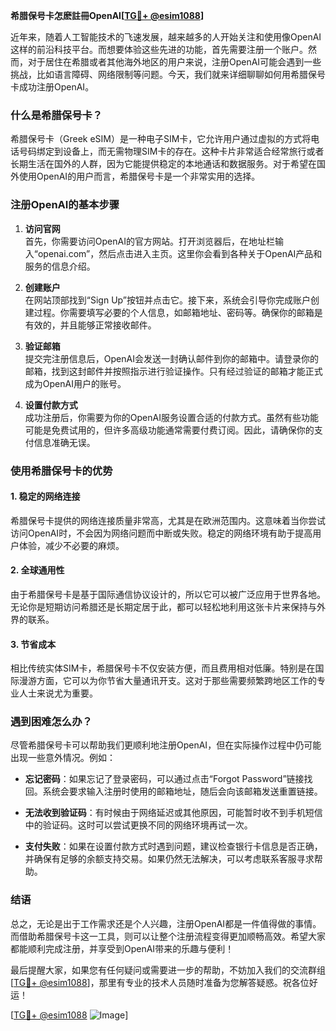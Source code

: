 **希腊保号卡怎麽註冊OpenAI[[TG💪+ @esim1088](https://t.me/s/esim1088)]**

近年来，随着人工智能技术的飞速发展，越来越多的人开始关注和使用像OpenAI这样的前沿科技平台。而想要体验这些先进的功能，首先需要注册一个账户。然而，对于居住在希腊或者其他海外地区的用户来说，注册OpenAI可能会遇到一些挑战，比如语言障碍、网络限制等问题。今天，我们就来详细聊聊如何用希腊保号卡成功注册OpenAI。

### 什么是希腊保号卡？

希腊保号卡（Greek eSIM）是一种电子SIM卡，它允许用户通过虚拟的方式将电话号码绑定到设备上，而无需物理SIM卡的存在。这种卡片非常适合经常旅行或者长期生活在国外的人群，因为它能提供稳定的本地通话和数据服务。对于希望在国外使用OpenAI的用户而言，希腊保号卡是一个非常实用的选择。

### 注册OpenAI的基本步骤

1. **访问官网**  
   首先，你需要访问OpenAI的官方网站。打开浏览器后，在地址栏输入“openai.com”，然后点击进入主页。这里你会看到各种关于OpenAI产品和服务的信息介绍。

2. **创建账户**  
   在网站顶部找到“Sign Up”按钮并点击它。接下来，系统会引导你完成账户创建过程。你需要填写必要的个人信息，如邮箱地址、密码等。确保你的邮箱是有效的，并且能够正常接收邮件。

3. **验证邮箱**  
   提交完注册信息后，OpenAI会发送一封确认邮件到你的邮箱中。请登录你的邮箱，找到这封邮件并按照指示进行验证操作。只有经过验证的邮箱才能正式成为OpenAI用户的账号。

4. **设置付款方式**  
   成功注册后，你需要为你的OpenAI服务设置合适的付款方式。虽然有些功能可能是免费试用的，但许多高级功能通常需要付费订阅。因此，请确保你的支付信息准确无误。

### 使用希腊保号卡的优势

#### 1. 稳定的网络连接
希腊保号卡提供的网络连接质量非常高，尤其是在欧洲范围内。这意味着当你尝试访问OpenAI时，不会因为网络问题而中断或失败。稳定的网络环境有助于提高用户体验，减少不必要的麻烦。

#### 2. 全球通用性
由于希腊保号卡是基于国际通信协议设计的，所以它可以被广泛应用于世界各地。无论你是短期访问希腊还是长期定居于此，都可以轻松地利用这张卡片来保持与外界的联系。

#### 3. 节省成本
相比传统实体SIM卡，希腊保号卡不仅安装方便，而且费用相对低廉。特别是在国际漫游方面，它可以为你节省大量通讯开支。这对于那些需要频繁跨地区工作的专业人士来说尤为重要。

### 遇到困难怎么办？

尽管希腊保号卡可以帮助我们更顺利地注册OpenAI，但在实际操作过程中仍可能出现一些意外情况。例如：

- **忘记密码**：如果忘记了登录密码，可以通过点击“Forgot Password”链接找回。系统会要求输入注册时使用的邮箱地址，随后会向该邮箱发送重置链接。
  
- **无法收到验证码**：有时候由于网络延迟或其他原因，可能暂时收不到手机短信中的验证码。这时可以尝试更换不同的网络环境再试一次。

- **支付失败**：如果在设置付款方式时遇到问题，建议检查银行卡信息是否正确，并确保有足够的余额支持交易。如果仍然无法解决，可以考虑联系客服寻求帮助。

### 结语

总之，无论是出于工作需求还是个人兴趣，注册OpenAI都是一件值得做的事情。而借助希腊保号卡这一工具，则可以让整个注册流程变得更加顺畅高效。希望大家都能顺利完成注册，并享受到OpenAI带来的乐趣与便利！

最后提醒大家，如果您有任何疑问或需要进一步的帮助，不妨加入我们的交流群组[[TG💪+ @esim1088](https://t.me/s/esim1088)]，那里有专业的技术人员随时准备为您解答疑惑。祝各位好运！

[[TG💪+ @esim1088](https://t.me/s/esim1088) ![Image](https://i.postimg.cc/4NQfJmqS/Snipaste-2025-05-13-00-14-12.png)]